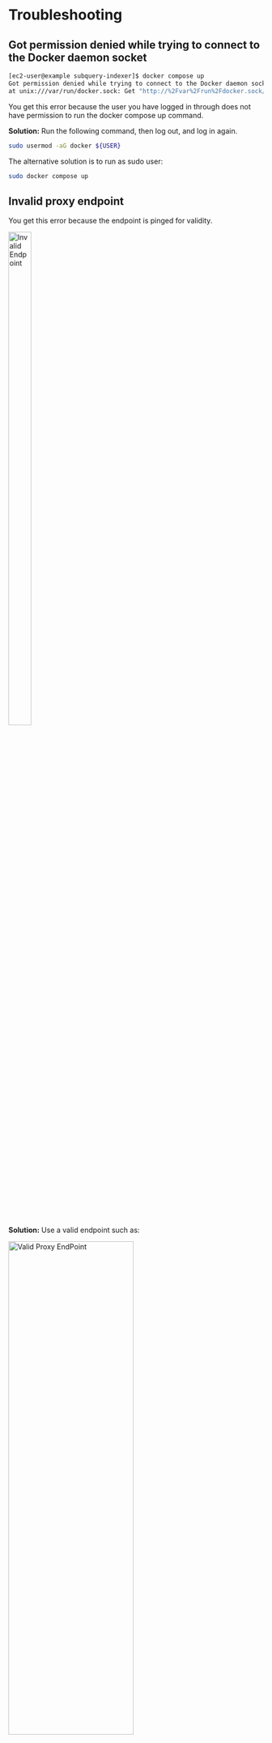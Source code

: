 # Troubleshooting

## Got permission denied while trying to connect to the Docker daemon socket

```bash
[ec2-user@example subquery-indexer]$ docker compose up
Got permission denied while trying to connect to the Docker daemon socket
at unix:///var/run/docker.sock: Get "http://%2Fvar%2Frun%2Fdocker.sock/v1.24/containers/json?all=1&filters=%7B%22label%22%3A%7B%22com.docker.compose.project%3Dsubquery-indexer%22%3Atrue%7D%7D&limit=0": dial unix /var/run/docker.sock: connect: permission denied
```

You get this error because the user you have logged in through does not have permission to run the docker compose up command.

**Solution:**
Run the following command, then log out, and log in again.

```bash
sudo usermod -aG docker ${USER}
```

The alternative solution is to run as sudo user:

```bash
sudo docker compose up


```

## Invalid proxy endpoint

You get this error because the endpoint is pinged for validity.

<img src="/assets/img/network/indexer_endpoint_invalid.png" alt="Invalid Endpoint"  height="50%" width="30%">

**Solution:** Use a valid endpoint such as:

<img src="/assets/img/network/indexer_endpoint_valid.png" alt="Valid Proxy EndPoint"  height="50%" width="70%">

## initdb: error: directory "/var/lib/postgresql/data" exists but is not empty

```
coordinator_db       | initdb: error: directory "/var/lib/postgresql/data" exists but is not empty
coordinator_db       | If you want to create a new database system, either remove or empty
coordinator_db       | the directory "/var/lib/postgresql/data" or run initdb
coordinator_db       | with an argument other than "/var/lib/postgresql/data".
```

This error occurs when your indexer has stopped suddenly and the database becomes corrupted. When you try to restart your indexer, this error appears.

**Solution:**
To fix this error, delete the database and start again. The database resides in “/var/tmp/.data/postgres”. Hence, you must delete this folder.

The other solution for this error is to specify another directory by adding a PGDATA key-value pair.

```yaml
services:
  postgres:
    environment:
      PGDATA: /var/lib/postgresql/data/some_name/
```

## fork/exec /usr/local/bin/docker-compose-v1: bad CPU type in executable

```
fork/exec /usr/local/bin/docker-compose-v1: bad CPU type in executable
```

**Solution:**
To work around this issue in Docker, select “Use Docker Compose V2” in preferences.

![Use Docker Compose V2](/assets/img/network/indexer_docker_compose_v2.png)

## You need to enable JavaScript to run this app.

If you have JavaScript disabled, you will see this error message. Turn on or enable JavaScript in your browser settings to continue to use SubQuery.

```
You need to enable JavaScript to run this app.
```

## ERROR Network chainId doesn't match expected genesisHash

```
2022-05-16T10:19:11.162Z <api> ERROR Network chainId doesn't match expected
genesisHash. expected="0xb0a8d493285c2df73290dfb7e61f870f17b41801197a149ca93654"
499ea3dafe" actual="0x91b171bb158e2d3848fa23a9f1c25182fb8e20313b2c1eb49219da7a70"
ce90c3 Error: Network chainId doesn't match expected genesisHash.
expected="0xb0a8d493285c2df73290dfb7e61f870f17b41801197a149ca93654499ea3dafe"
actual="0x91b171bb158e2d3848fa23a9f1c25182fb8e20313b2c1eb49219da7a70ce90c3"
```

This error indicates that you are trying to index one network while using the endpoint of another network. eg:

![Deploy ID Kusama](/assets/img/network/indexer_project_deployment_id_error.png)

**Solution:**
To fix this, check you are using an endpoint consistent with the network.

For e.g. for a Kusama project, use the Kusama endpoint of: `wss://kusama.api.onfinality.io/public-ws`

## Error: cannot estimate gas; transaction may fail or may require manual gas limit

Indexers may see this error in their logs:

```
<transaction> WARN collect and distribute rewards: FAILED : Error: cannot estimate gas;
transaction may fail or may require manual gas limit
```

This may occur in case your controller account is low on the operational token (MATIC). Check your controller account balance on the Account tab of your indexer.

## depends_on contains an invalid type, it should be an array

If you encounter the `depends_on contains an invalid type, it should be an array` error while running `docker compose`, it may be because you are not on the latest version of Docker Compose.

**Solution:**

Try to uninstall Docker Compose and re-install it from the official guide rather than from apt:

- `sudo apt remove --purge docker-compose`
- `sudo curl -L "https://github.com/docker/compose/releases/download/1.29.2/docker-compose-$(uname -s)-$(uname -m)" -o /usr/local/bin/docker-compose`
- `sudo chmod +x /usr/local/bin/docker-compose`

If all has worked you should get `docker compose version 1.29.2, build 5becea4c` from `docker compose --version`, and you can go ahead and pull/up.

The official installation guide can be found [here](https://docs.docker.com/compose/install/#install-compose-on-linux-systems).

## (WIP) coordinator_service contract ERROR failed to get indexing status for project: 0xQmYR8x...

## (WIP) Unexpected EOF on client connection with an open transaction

```
coordinator_db       | 2022-05-07 20:17:57.675 UTC [949] LOG:
unexpected EOF on client connection with an open transaction
```

![EOF Error - Client Connection with Open Transaction](/assets/img/network/indexer_eof_error_client_connection_troubleshooting.png)

## (WIP) FATAL: could not open file global/pg_filenode.map"

```
FATAL: could not open file "global/pg_filenode.map": No such file or directory
```

---

## Credits

Thanks to:

- [counterpointsoftware](https://github.com/counterpointsoftware/subquery-indexer/tree/documentation-gotchas-and-faqs)
